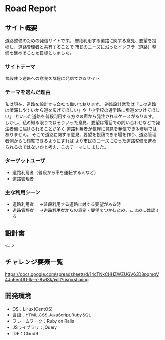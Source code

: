 # Road Report

## サイト概要
道路整備のための発信サイトです。
普段利用する道路に関する意見、要望を投稿し、道路管理者と共有することで
市民のニーズに沿ったインフラ（道路）整備を進めることを目標としました。

### サイトテーマ
普段使う道路への意見を気軽に発信できるサイト

### テーマを選んだ理由
私は現在、道路を設計する会社で働いております。
道路設計業務は「この道路は渋滞しやすいから道を広げてほしい」や「小学校の通学路に歩道をつけてほしい」
といった道路を普段利用する方々の声から発注されるケースがあります。
しかし、私の知る限りではそういった意見、要望は電話での問い合わせなどで発注者側に届けられることが多く
道路利用者が気軽に意見を発信できる環境ではありません。
そこで道路に関する意見、要望を投稿できる場を作り、道路管理者側からも閲覧できるようにすれば
より市民のニーズに沿った道路整備を進められるのではないかと考え、このテーマにしました。

### ターゲットユーザ
- 道路利用者（普段から車を運転する人など）
- 道路管理者

### 主な利用シーン
- 道路利用者
　→普段利用する道路に対する要望がある時
- 道路管理者
　→道路利用者からの意見・要望をつかむため、こまめに確認する

## 設計書
<...>

## チャレンジ要素一覧
<https://docs.google.com/spreadsheets/d/14cTNkCHHZWZUGV63D8pqmqV4Ju6enDU-Ik--r-8wISk/edit?usp=sharing>

## 開発環境
- OS：Linux(CentOS)
- 言語：HTML,CSS,JavaScript,Ruby,SQL
- フレームワーク：Ruby on Rails
- JSライブラリ：jQuery
- IDE：Cloud9


